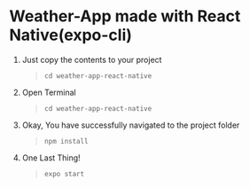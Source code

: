 # Weather-App made with React Native(expo-cli)

1. Just copy the contents to your project 
   > `cd weather-app-react-native`
2. Open Terminal
   > `cd weather-app-react-native`
3. Okay, You have successfully navigated to the project folder
   > `npm install`
4. One Last Thing!
   > `expo start`
